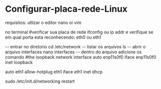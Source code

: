 # Configurar-placa-rede-Linux

requisitos: utlizar o editor nano oi vim

no terminal
#verificar sua placa de rede
ifconfig ou ip addr
e verifique se em qual porta esta reconhecendo: eth0 ou eth1<br>


-- entrar no diretorio
cd /etc/network
-- listar os arquivos
ls
-- abrir o arquivo interfaces
nano interfaces
-- dentro do arquivo adicione os comando
#the loopback network interface
auto enp11s0f0
iface enp11s0f0 inet loopback

auto eth1
allow-hotplug eth1
iface eth1 inet dhcp

sudo /etc/init.d/networking restart


